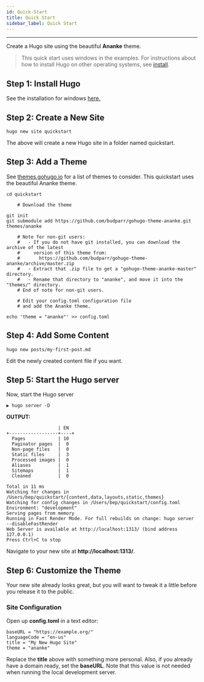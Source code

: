 ```yaml
---
id: Quick-Start
title: Quick Start
sidebar_label: Quick Start
---
```

_____
Create a Hugo site using the beautiful **Ananke** theme.

>This quick start uses windows in the examples. For instructions about how to install Hugo on other operating systems, see [install](/docs/install).

## Step 1: Install Hugo
 See the installation for windows [here.](/docs/windows)

## Step 2: Create a New Site
```
hugo new site quickstart
```
The above will create a new Hugo site in a folder named quickstart.

## Step 3: Add a Theme
See [themes.gohugo.io](https://themes.gohugo.io/) for a list of themes to consider. This quickstart uses the beautiful Ananke theme.
```
cd quickstart

    # Download the theme

git init
git submodule add https://github.com/budparr/gohugo-theme-ananke.git themes/ananke

    # Note for non-git users:
    #   - If you do not have git installed, you can download the archive of the latest
    #     version of this theme from:
    #       https://github.com/budparr/gohugo-theme-ananke/archive/master.zip
    #   - Extract that .zip file to get a "gohugo-theme-ananke-master" directory.
    #   - Rename that directory to "ananke", and move it into the "themes/" directory.
    # End of note for non-git users.

    # Edit your config.toml configuration file
    # and add the Ananke theme.

echo 'theme = "ananke"' >> config.toml
```

## Step 4: Add Some Content
```
hugo new posts/my-first-post.md
```
Edit the newly created content file if you want.

## Step 5: Start the Hugo server
Now, start the Hugo server
```
▶ hugo server -D
```

**OUTPUT:**
```
                   | EN
+------------------+----+
  Pages            | 10
  Paginator pages  |  0
  Non-page files   |  0
  Static files     |  3
  Processed images |  0
  Aliases          |  1
  Sitemaps         |  1
  Cleaned          |  0

Total in 11 ms
Watching for changes in /Users/bep/quickstart/{content,data,layouts,static,themes}
Watching for config changes in /Users/bep/quickstart/config.toml
Environment: "development"
Serving pages from memory
Running in Fast Render Mode. For full rebuilds on change: hugo server --disableFastRender
Web Server is available at http://localhost:1313/ (bind address 127.0.0.1)
Press Ctrl+C to stop
```
Navigate to your new site at **http://localhost:1313/**.


## Step 6: Customize the Theme
Your new site already looks great, but you will want to tweak it a little before you release it to the public.

### Site Configuration
Open up **config.toml** in a text editor:

```
baseURL = "https://example.org/"
languageCode = "en-us"
title = "My New Hugo Site"
theme = "ananke"
```

Replace the **title** above with something more personal. Also, if you already have a domain ready, set the **baseURL**. Note that this value is not needed when running the local development server.
